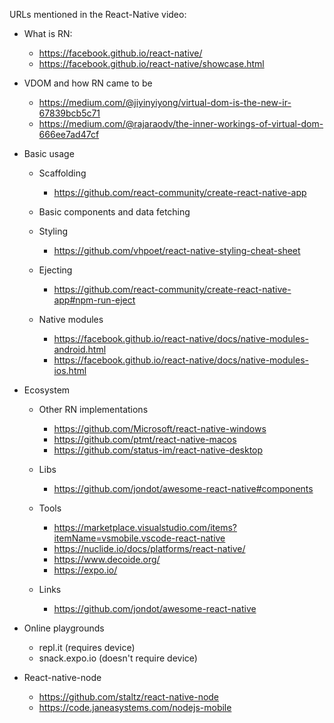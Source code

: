 URLs mentioned in the React-Native video:

* What is RN:

  * https://facebook.github.io/react-native/
  * https://facebook.github.io/react-native/showcase.html

* VDOM and how RN came to be

  * https://medium.com/@jiyinyiyong/virtual-dom-is-the-new-ir-67839bcb5c71
  * https://medium.com/@rajaraodv/the-inner-workings-of-virtual-dom-666ee7ad47cf

* Basic usage

  * Scaffolding

    * https://github.com/react-community/create-react-native-app

  * Basic components and data fetching

  * Styling

    * https://github.com/vhpoet/react-native-styling-cheat-sheet

  * Ejecting

    * https://github.com/react-community/create-react-native-app#npm-run-eject

  * Native modules

    * https://facebook.github.io/react-native/docs/native-modules-android.html
    * https://facebook.github.io/react-native/docs/native-modules-ios.html

- Ecosystem

  * Other RN implementations

    * https://github.com/Microsoft/react-native-windows
    * https://github.com/ptmt/react-native-macos
    * https://github.com/status-im/react-native-desktop

  * Libs

    * https://github.com/jondot/awesome-react-native#components

  * Tools

    * https://marketplace.visualstudio.com/items?itemName=vsmobile.vscode-react-native
    * https://nuclide.io/docs/platforms/react-native/
    * https://www.decoide.org/
    * https://expo.io/

  * Links

    * https://github.com/jondot/awesome-react-native

- Online playgrounds

  * repl.it (requires device)
  * snack.expo.io (doesn't require device)

- React-native-node

  * https://github.com/staltz/react-native-node
  * https://code.janeasystems.com/nodejs-mobile
